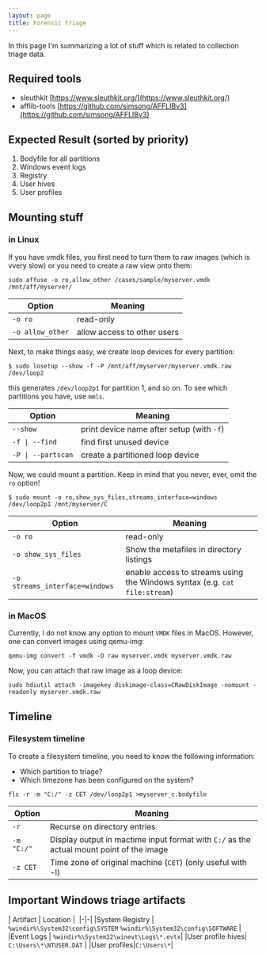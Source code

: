 ```yaml
---
layout: page
title: Forensic triage
---
```


In this page I'm summarizing a lot of stuff which is related to collection triage data.

## Required tools

 - sleuthkit [https://www.sleuthkit.org/](https://www.sleuthkit.org/)
 - afflib-tools [https://github.com/simsong/AFFLIBv3](https://github.com/simsong/AFFLIBv3)

## Expected Result (sorted by priority)

1. Bodyfile for all partitions
1. Windows event logs
1. Registry
1. User hives
1. User profiles

## Mounting stuff

### in Linux

If you have vmdk files, you first need to turn them to raw images (which is vvery slow) or you need to create a raw view onto them:

```shell
sudo affuse -o ro,allow_other /cases/sample/myserver.vmdk /mnt/aff/myserver/
```

| Option | Meaning |
|--------|---------|
| `-o ro` | read-only|
| `-o allow_other`| allow access to other users |

Next, to make things easy, we create loop devices for every partition:

```shell
$ sudo losetup --show -f -P /mnt/aff/myserver/myserver.vmdk.raw
/dev/loop2
```

this generates `/dev/loop2p1` for partition 1, and so on. To see which partitions you have, use `mmls`.

| Option | Meaning | 
|--------|---------|
| `--show` | print device name after setup  (with `-f`) |
| `-f \| --find` | find first unused device |
| ` -P \| --partscan ` | create a partitioned loop device |

Now, we could mount a partition. Keep in mind that you never, ever, omit the `ro` option!
 ```shell
 $ sudo mount -o ro,show_sys_files,streams_interface=windows /dev/loop2p1 /mnt/myserver/C
 ```

| Option | Meaning | 
|--------|---------|
| `-o ro`| read-only |
| `-o show_sys_files`|Show the metafiles in directory listings|
| `-o streams_interface=windows`| enable access to streams using the Windows syntax (e.g. `cat file:stream`) |
### in MacOS

Currently, I do not know any option to mount `VMDK` files in MacOS. However, one can convert images using qemu-img:

```shell
qemu-img convert -f vmdk -O raw myserver.vmdk myserver.vmdk.raw
```

Now, you can attach that raw image as a loop device:

```shell
sudo hdiutil attach -imagekey diskimage-class=CRawDiskImage -nomount -readonly myserver.vmdk.raw
```
## Timeline

### Filesystem timeline

To create a filesystem timeline, you need to know the following information:

- Which partition to triage?
- Which timezone has been configured on the system?

```shell
fls -r -m "C:/" -z CET /dev/loop2p1 >myserver_c.bodyfile
```

| Option | Meaning | 
|--------|---------|
|`-r`| Recurse on directory entries |
|`-m "C:/"`| Display output in mactime input format with `C:/` as the actual mount point of the image |
| `-z CET`| Time zone of original machine (`CET`) (only useful with -l)|


## Important Windows triage artifacts

| Artifact | Location | 
|-|-|
|System Registry | `%windir%\System32\config\SYSTEM` `%windir%\System32\config\SOFTWARE` |
|Event Logs | `%windir%\System32\winevt\Logs\*.evtx`|
|User profile hives| `C:\Users\*\NTUSER.DAT` |
|User profiles|`C:\Users\*`|